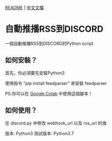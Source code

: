 [README](README.md) | [中文文檔](README_zh.md)

# 自動推播RSS到DISCORD

一個自動推播RSS到DISCORD的Python script

## 如何安裝？

首先，你必須要先安裝Python3

使用指令 "pip install feedparser" 來安裝 feedparser

PS.你可以在 [Google Colab](https://colab.research.google.com/drive/1pfgosg3IS14ndvU1f4Sbngfh4GNJ3MBr) 中使用這個腳本！

## 如何使用？

在 discord.py 中修改 webhook_url 以及 rss_url 的值

版本: Python3
測試版本: Python3.7
